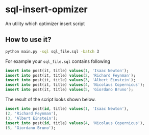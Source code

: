 # sql-insert-opmizer
An utility which optimizer insert script


## How to use it?

```bash
python main.py -sql sql_file.sql -batch 3
```


For example your `sql_file.sql` contains following

```sql
insert into post(it, title) values(1, 'Isaac Newton');
insert into post(it, title) values(2, 'Richard Feynman');
insert into post(it, title) values(3, 'Albert Einstein');
insert into post(it, title) values(4, 'Nicolaus Copernicus');
insert into post(it, title) values(5, 'Giordano Bruno');
```

The result of the script looks shown below.

```sql
insert into post(id, title) values(1, 'Isaac Newton'),
(2, 'Richard Feynman'),
(3, 'Albert Einstein');
insert into post(id, title) values(4, 'Nicolaus Copernicus'),
(5, 'Giordano Bruno');
```
